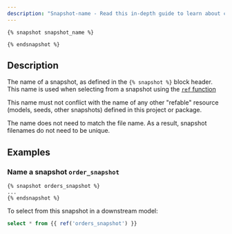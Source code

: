 ```yaml
---
description: "Snapshot-name - Read this in-depth guide to learn about configurations in dbt."
---
```


<File name='snapshots/<filename>.sql'>

```jinja2
{% snapshot snapshot_name %}

{% endsnapshot %}

```

</File>

## Description

The name of a snapshot, as defined in the `{% snapshot %}` block header. This name is used when selecting from a snapshot using the [`ref` function](/reference/dbt-jinja-functions/ref)

This name must not conflict with the name of any other "refable" resource (models, seeds, other snapshots) defined in this project or package.

The name does not need to match the file name. As a result, snapshot filenames do not need to be unique.

## Examples
### Name a snapshot `order_snapshot`

<File name='snapshots/orders.sql'>

```jinja2
{% snapshot orders_snapshot %}
...
{% endsnapshot %}

```

</File>


To select from this snapshot in a downstream model:

```sql
select * from {{ ref('orders_snapshot') }}
```
